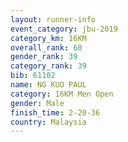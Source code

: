 ```yaml
---
layout: runner-info 
event_category: jbu-2019 
category_km: 16KM  
overall_rank: 60
gender_rank: 39
category_rank: 39
bib: 61102
name: NG KUO PAUL
category: 16KM Men Open
gender: Male
finish_time: 2-20-36
country: Malaysia
---
```

